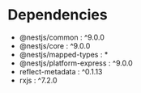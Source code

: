 # Dependencies
- @nestjs/common : ^9.0.0
- @nestjs/core : ^9.0.0
- @nestjs/mapped-types : *
- @nestjs/platform-express : ^9.0.0
- reflect-metadata : ^0.1.13
- rxjs : ^7.2.0